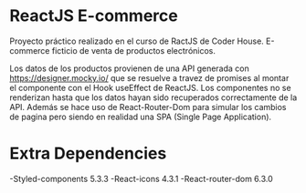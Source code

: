 # ReactJS E-commerce

Proyecto práctico realizado en el curso de RactJS de Coder House.
E-commerce ficticio de venta de productos electrónicos.

Los datos de los productos provienen de una API generada con https://designer.mocky.io/ que se resuelve a travez de promises al montar el componente con el Hook useEffect de ReactJS. Los componentes no se renderizan hasta que los datos hayan sido recuperados correctamente de la API.
Además se hace uso de React-Router-Dom para simular los cambios de pagina pero siendo en realidad una SPA (Single Page Application).

# Extra Dependencies

-Styled-components 5.3.3
-React-icons 4.3.1
-React-router-dom 6.3.0
